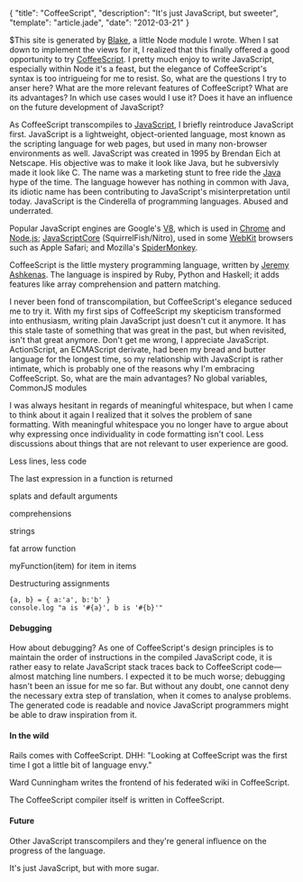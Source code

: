 {
  "title": "CoffeeScript",
  "description": "It's just JavaScript, but sweeter",
  "template": "article.jade",
  "date": "2012-03-21"
}

$This site is generated by [Blake](http://michaelnisi.github.com/blake/), a little Node module I wrote. When I sat down to implement the views for it, I realized that this finally offered a good opportunity to try [CoffeeScript](http://coffeescript.org). I pretty much enjoy to write JavaScript, especially within Node it's a feast, but the elegance of CoffeeScript's syntax is too intrigueing for me to resist. So, what are the questions I try to anser here? What are the more relevant features of CoffeeScript? What are its advantages? In which use cases would I use it? Does it have an influence on the future development of JavaScript? 

As CoffeeScript transcompiles to [JavaScript](https://developer.mozilla.org/en/JavaScript), I briefly reintroduce JavaScript first. JavaScript is a lightweight, object-oriented language, most known as the scripting language for web pages, but used in many non-browser environments as well. JavaScript was created in 1995 by Brendan Eich at Netscape. His objective was to make it look like Java, but he subversivly made it look like C. The name was a marketing stunt to free ride the [Java](http://en.wikipedia.org/wiki/Java_(programming_language)) hype of the time. The language however has nothing in common with Java, its idiotic name has been contributing to JavaScript's misinterpretation until today. JavaScript is the Cinderella of programming languages. Abused and underrated.

Popular JavaScript engines are Google's [V8](http://code.google.com/p/v8/), which is used in [Chrome](https://www.google.com/chrome) and [Node.js](http://nodejs.org/); [JavaScriptCore](http://www.webkit.org/projects/javascript/) (SquirrelFish/Nitro), used in some [WebKit](http://www.webkit.org/) browsers such as Apple Safari; and Mozilla's [SpiderMonkey](https://developer.mozilla.org/en/SpiderMonkey).

CoffeeScript is the little mystery programming language, written by [Jeremy Ashkenas](https://github.com/jashkenas). The language is inspired by Ruby, Python and Haskell; it adds features like array comprehension and pattern matching.

I never been fond of transcompilation, but CoffeeScript's elegance seduced me to try it. With my first sips of CoffeeScript my skepticism transformed into enthusiasm, writing plain JavaScript just doesn't cut it anymore. It has this stale taste of something that was great in the past, but when revisited, isn't that great anymore. Don't get me wrong, I appreciate JavaScript. ActionScript, an ECMAScript derivate, had been my bread and butter language for the longest time, so my relationship with JavaScript is rather intimate, which is probably one of the reasons why I'm embracing CoffeeScript. So, what are the main advantages?
No global variables, CommonJS modules

I was always hesitant in regards of meaningful whitespace, but when I came to think about it again I realized that it solves the problem of sane formatting. With meaningful whitespace you no longer have to argue about why expressing once individuality in code formatting isn't cool. Less discussions about things that are not relevant to user experience are good.

Less lines, less code

The last expression in a function is returned

splats and default arguments

comprehensions

strings

fat arrow function

myFunction(item) for item in items

Destructuring assignments

	{a, b} = { a:'a', b:'b' }
	console.log "a is '#{a}', b is '#{b}'"


#### Debugging
How about debugging? As one of CoffeeScript's design principles is to maintain the order of instructions in the compiled JavaScript code, it is rather easy to relate JavaScript stack traces back to CoffeeScript code—almost matching line numbers. I expected it to be much worse; debugging hasn't been an issue for me so far. 
But without any doubt, one cannot deny the necessary extra step of translation, when it comes to analyse problems. The generated code is readable and novice JavaScript programmers might be able to draw inspiration from it.

#### In the wild 
Rails comes with CoffeeScript. DHH: "Looking at CoffeeScript was the first time I got a little bit of language envy." 

Ward Cunningham writes the frontend of his federated wiki in CoffeeScript.

The CoffeeScript compiler itself is written in CoffeeScript.

#### Future
Other JavaScript transcompilers and they're general influence on the progress of the language.

It's just JavaScript, but with more sugar.
